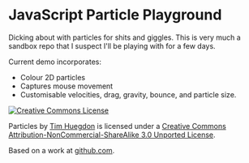 JavaScript Particle Playground
==============================

Dicking about with particles for shits and giggles. This is very much a sandbox
repo that I suspect I'll be playing with for a few days.

Current demo incorporates:

 *  Colour 2D particles
 *  Captures mouse movement
 *  Customisable velocities, drag, gravity, bounce, and particle size.
 
<a rel="license" href="http://creativecommons.org/licenses/by-nc-sa/3.0/"><img alt="Creative Commons License" style="border-width:0" src="http://i.creativecommons.org/l/by-nc-sa/3.0/88x31.png" /></a>

<span xmlns:dct="http://purl.org/dc/terms/" property="dct:title">Particles</span> by <a xmlns:cc="http://creativecommons.org/ns#" href="http://timhuegdon.com" property="cc:attributionName" rel="cc:attributionURL">Tim Huegdon</a> is licensed under a <a rel="license" href="http://creativecommons.org/licenses/by-nc-sa/3.0/">Creative Commons Attribution-NonCommercial-ShareAlike 3.0 Unported License</a>.

Based on a work at <a xmlns:dct="http://purl.org/dc/terms/" href="https://github.com/nefarioustim/particles" rel="dct:source">github.com</a>.